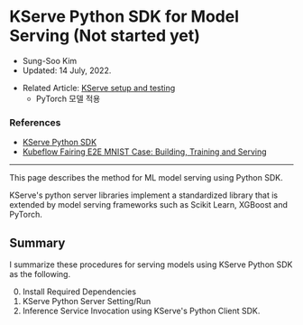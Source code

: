 # KServe Python SDK for Model Serving (Not started yet)

- Sung-Soo Kim
- Updated: 14 July, 2022.

* Related Article: [KServe setup and testing](https://github.com/traindb-project/traindb-ml/tree/main/kserve)
	* PyTorch 모델 적용

### References

* [KServe Python SDK](https://kserve.github.io/website/master/sdk_docs/sdk_doc/)
* [Kubeflow Fairing E2E MNIST Case: Building, Training and Serving](https://notebook.community/kubeflow/fairing/examples/mnist/mnist_e2e_on_prem)

---

This page describes the method for ML model serving using Python SDK.

KServe's python server libraries implement a standardized library that is extended by model serving frameworks such as Scikit Learn, XGBoost and PyTorch. 

## Summary

I summarize these procedures for serving models using KServe Python SDK as the following.

0. Install Required Dependencies
1. KServe Python Server Setting/Run
2. Inference Service Invocation using KServe's Python Client SDK. 


   
   
   

   
    	


